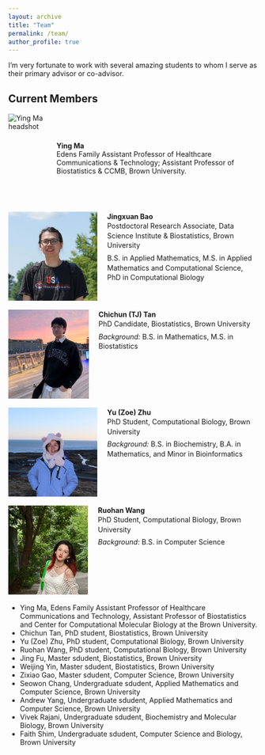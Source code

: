 ```yaml
---
layout: archive
title: "Team"
permalink: /team/
author_profile: true
---
```

I’m very fortunate to work with several amazing students to whom I serve as their primary advisor or co-advisor.

## Current Members

<!-- Simple, copyable block for each member -->
<!-- Tip: keep photos ~120–200px wide, square crop, compressed JPG/PNG -->

<div style="display:flex;align-items:center;margin:18px 0;">
  <img src="/assets/images/team/ying_ma.jpg" alt="Ying Ma headshot"
    style="width:180px;height:180px;object-fit:cover;margin-right:20px;">
  <div>
    <p style="margin:0;"><strong>Ying Ma</strong><br>
    Edens Family Assistant Professor of Healthcare Communications & Technology; Assistant Professor of Biostatistics & CCMB, Brown University.</p>
  </div>
</div>

<div style="display:flex;align-items:flex-start;margin:18px 0;">
  <img src="/assets/images/team/JingxuanBao.jpg" alt="Jingxuan Bao headshot"
       style="width:180px;height:180px;object-fit:cover;object-position:center;margin-right:20px;background:white;">
  <div style="line-height:1.4;">
    <p style="margin:0;"><strong>Jingxuan Bao</strong><br>
    Postdoctoral Research Associate, Data Science Institute &amp; Biostatistics, Brown University</p>
    <p style="margin:6px 0 0;">B.S. in Applied Mathematics, M.S. in Applied Mathematics and Computational Science, PhD in Computational Biology</p>
  </div>
</div>

<div style="display:flex;align-items:flex-start;margin:18px 0;">
  <img src="/assets/images/team/ChichunTan.jpg" alt="Chichun (TJ) Tan headshot"
       style="width:180px;height:180px;object-fit:cover;object-position:center;margin-right:20px;background:white;">
  <div style="line-height:1.4;">
    <p style="margin:0;"><strong>Chichun (TJ) Tan</strong><br>
    PhD Candidate, Biostatistics, Brown University</p>
    <p style="margin:6px 0 0;"><em>Background:</em> B.S. in Mathematics, M.S. in Biostatistics</p>
  </div>
</div>

<div style="display:flex;align-items:flex-start;margin:18px 0;">
  <img src="/assets/images/team/ZoeZhu.JPG" alt="Yu (Zoe) Zhu headshot"
       style="width:180px;height:180px;object-fit:cover;object-position:center;margin-right:20px;background:white;">
  <div style="line-height:1.4;">
    <p style="margin:0;"><strong>Yu (Zoe) Zhu</strong><br>
    PhD Student, Computational Biology, Brown University</p>
    <p style="margin:6px 0 0;"><em>Background:</em> B.S. in Biochemistry, B.A. in Mathematics, and Minor in Bioinformatics</p>
  </div>
</div>

<div style="display:flex;align-items:flex-start;margin:18px 0;">
  <img src="/assets/images/team/RuohanWang.jpg" alt="Ruohan Wang headshot"
       style="width:180px;height:180px;object-fit:cover;object-position:center;margin-right:20px;background:white;">
  <div style="line-height:1.4;">
    <p style="margin:0;"><strong>Ruohan Wang</strong><br>
    PhD Student, Computational Biology, Brown University</p>
    <p style="margin:6px 0 0;"><em>Background:</em> B.S. in Computer Science</p>
  </div>
</div>


* Ying Ma, Edens Family Assistant Professor of Healthcare Communications and Technology, Assistant Professor of Biostatistics and Center for Computational Molecular Biology at the Brown University. 
* Chichun Tan, PhD student, Biostatistics, Brown University
* Yu (Zoe) Zhu, PhD student, Computational Biology, Brown University
* Ruohan Wang, PhD student, Computational Biology, Brown University
* Jing Fu, Master sdudent, Biostatistics, Brown University
* Weijing Yin, Master sdudent, Biostatistics, Brown University
* Zixiao Gao, Master sdudent, Computer Science, Brown University
* Seowon Chang, Undergraduate sdudent, Applied Mathematics and Computer Science, Brown University
* Andrew Yang, Undergraduate sdudent, Applied Mathematics and Computer Science, Brown University
* Vivek Rajani, Undergraduate sdudent, Biochemistry and Molecular Biology, Brown University
* Faith Shim, Undergraduate sdudent, Computer Science and Biology, Brown University






